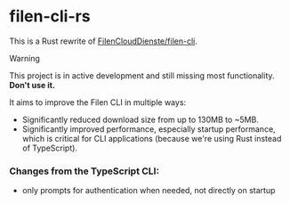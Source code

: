 # filen-cli-rs

This is a Rust rewrite of [FilenCloudDienste/filen-cli](https://github.com/FilenCloudDienste/filen-cli).

> [!Warning]
> This project is in active development and still missing most functionality. **Don't use it.**

It aims to improve the Filen CLI in multiple ways:
- Significantly reduced download size from up to 130MB to ~5MB.
- Significantly improved performance, especially startup performance, which is critical for CLI applications (because we're using Rust instead of TypeScript).


### Changes from the TypeScript CLI:
- only prompts for authentication when needed, not directly on startup
